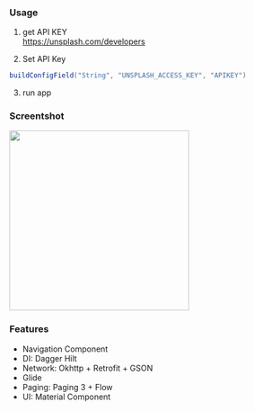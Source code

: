 ### Usage

1. get API KEY<br>
https://unsplash.com/developers

2. Set API Key
```groovy
buildConfigField("String", "UNSPLASH_ACCESS_KEY", "APIKEY")
```
3. run app

### Screentshot

<img src="capture.gif" width=320 />

### Features

- Navigation Component
- DI: Dagger Hilt
- Network: Okhttp + Retrofit + GSON
- Glide
- Paging: Paging 3 + Flow
- UI: Material Component
